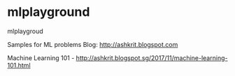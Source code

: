 # mlplayground
mlplaygroud

Samples for ML problems
Blog: http://ashkrit.blogspot.com

Machine Learning 101 - http://ashkrit.blogspot.sg/2017/11/machine-learning-101.html
